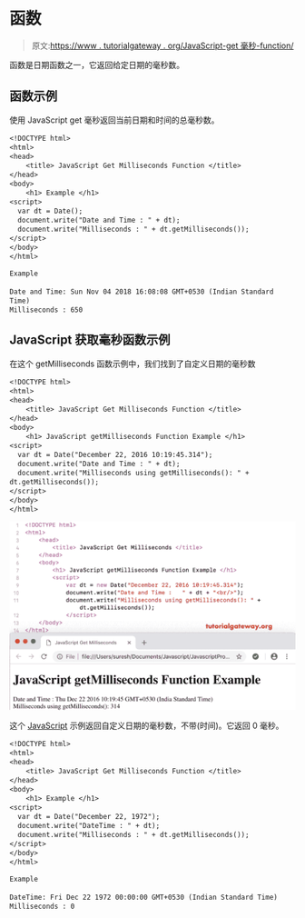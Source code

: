 # 函数

> 原文:[https://www . tutorialgateway . org/JavaScript-get 毫秒-function/](https://www.tutorialgateway.org/javascript-getmilliseconds-function/)

函数是日期函数之一，它返回给定日期的毫秒数。

## 函数示例

使用 JavaScript get 毫秒返回当前日期和时间的总毫秒数。

```
<!DOCTYPE html>
<html>
<head>
    <title> JavaScript Get Milliseconds Function </title>
</head>
<body>
    <h1> Example </h1>
<script>
  var dt = Date();  
  document.write("Date and Time : " + dt);
  document.write("Milliseconds : " + dt.getMilliseconds());
</script>
</body>
</html>
```

```
Example

Date and Time: Sun Nov 04 2018 16:08:08 GMT+0530 (Indian Standard Time)
Milliseconds : 650
```

## JavaScript 获取毫秒函数示例

在这个 getMilliseconds 函数示例中，我们找到了自定义日期的毫秒数

```
<!DOCTYPE html>
<html>
<head>
    <title> JavaScript Get Milliseconds Function </title>
</head>
<body>
    <h1> JavaScript getMilliseconds Function Example </h1>
<script>
  var dt = Date("December 22, 2016 10:19:45.314");
  document.write("Date and Time : " + dt);
  document.write("Milliseconds using getMilliseconds(): " + dt.getMilliseconds());
</script>
</body>
</html>
```

![JavaScript getMilliseconds Function 2](img/59cd9b31abc10d2477072fe760c9a4f0.png)

这个 [JavaScript](https://www.tutorialgateway.org/javascript/) 示例返回自定义日期的毫秒数，不带(时间)。它返回 0 毫秒。

```
<!DOCTYPE html>
<html>
<head>
    <title> JavaScript Get Milliseconds Function </title>
</head>
<body>
    <h1> Example </h1>
<script>
  var dt = Date("December 22, 1972");
  document.write("DateTime : " + dt);
  document.write("Milliseconds : " + dt.getMilliseconds());
</script>
</body>
</html>
```

```
Example

DateTime: Fri Dec 22 1972 00:00:00 GMT+0530 (Indian Standard Time)
Milliseconds : 0
```
